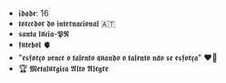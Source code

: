 - 𝖎𝖉𝖆𝖉𝖊: 16 
- 𝖙𝖔𝖗𝖈𝖊𝖉𝖔𝖗 𝖉𝖔 𝖎𝖓𝖙𝖊𝖗𝖓𝖆𝖈𝖎𝖔𝖓𝖆𝖑 🇦🇹
- 𝖘𝖆𝖓𝖙𝖆 𝖑𝖚́𝖈𝖎𝖆-𝕻𝕽
- 𝖋𝖚𝖙𝖊𝖇𝖔𝖑 🫀
- "𝖊𝖘𝖋𝖔𝖗𝖈̧𝖔 𝖛𝖊𝖓𝖈𝖊 𝖔 𝖙𝖆𝖑𝖊𝖓𝖙𝖔 𝖖𝖚𝖆𝖓𝖉𝖔 𝖔 𝖙𝖆𝖑𝖊𝖓𝖙𝖔 𝖓𝖆̃𝖔 𝖘𝖊 𝖊𝖘𝖋𝖔𝖗𝖈̧𝖆" ❤️‍🔥
- 🏆 𝕸𝖊𝖙𝖆𝖑𝖚́𝖗𝖌𝖎𝖈𝖆 𝕬𝖑𝖙𝖔 𝕬𝖑𝖊𝖌𝖗𝖊
